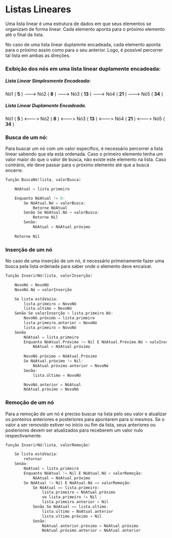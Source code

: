 # Listas Lineares

Uma lista linear é uma estrutura de dados em que seus elementos se organizam de forma linear. Cada elemento aponta para o próximo elemento até o final da lista.

No caso de uma lista linear duplamnte encadeada, cada elemento aponta para o próximo assim como para o seu anterior. Logo, é possível percorrer tal lista em ambas as direções.

### Exibição dos nós em uma lista linear duplamente encadeada:

##### Lista Linear Simplesmente Encadeada:

Nó1 ( **5** ) ---> Nó2 ( **8** ) ---> Nó3 ( **13** ) ---> Nó4 ( **21** ) ---> Nó5 ( **34** )

##### Lista Linear Duplamente Encadeada.

Nó1 ( **5** ) <---> Nó2 ( **8** ) <---> Nó3 ( **13** ) <---> Nó4 ( **21** ) <---> Nó5 ( **34** )

### Busca de um nó:

Para buscar um nó com um valor específico, é necessário percorrer a lista linear sabendo que ela está ordenada. Caso o primeiro elemento tenha um valor maior do que o valor de busca, não existe este elemento na lista. Caso contrário, ele deve passar para o próximo elemento até que a busca encerre.

```go
função BuscaNó(lista, valorBusca)

    NóAtual = lista.primeiro

    Enquanto NóAtual != 0:
        Se NóAtual.Nó = valorBusca:
            Retorne NóAtual
        Senão Se NóAtual.Nó > valorBusca:
            Retorne Nil
        Senão:
            NóAtual = NóAtual.próximo
    
    Retorne Nil

```

### Inserção de um nó

No caso de uma inserção de um nó, é necessário primeiramente fazer uma busca pela lista ordenada para saber onde o elemento deve encaixar.

```go
função InserirNó(lista, valorInserção)

    NovoNó = NovoNó
    NovoNó.Nó = valorInserção

    Se lista.estáVazia:
        lista.primeiro = NovoNó
        lista.ultimo = NovoNó
    Senão Se valorInserção < lista.primeiro.Nó:
        NovoNó.próximo = lista.primeiro
        lista.primeiro.anterior = NovoNó
        lista.primeiro = NovoNó
    Senão
        NóAtual = lista.primeiro
        Enquanto NóAtual.Próximo != Nil E NóAtual.Próximo.Nó < valoInserção:
            NóAtual = NóAtual.próximo
        
        NovoNó.próximo = NóAtual.Próximo
        Se NóAtual.próximo != Nil:
            NóAtual.próximo.anterior = NovoNó
        Senão:
            lista.último = NovoNó

        NovoNó.anterior = NóAtual
        NóAtual.próximo = NovoNó
```


### Remoção de um nó

Para a remoção de um nó é preciso buscar na lista pelo seu valor e atualizar os ponteiros anteriores e posteriores para apontarem para si mesmos. Se o valor a ser removido estiver no início ou fim da lista, seus anteriores ou posteriores devem ser atualizados para receberem um valor nulo respectivamente.

```go
função InserirNó(lista, valorRemoção)

    Se lista.estáVazia:
        retornar
    Senão:
        NóAtual = lista.primeiro
        Enquanto NóAtual != Nil E NóAtual.Nó < valorRemoção:
            NóAtual = NóAtual.próximo
        Se NóAtual != Nil E NóAtual.Nó == valorRemoção:
            Se NóAtual == lista.primeiro:
                lista.primeiro = NóAtual.próximo
                se lista.primeiro != Nil :
                lista.primeiro.anterior = Nil
            Senão Se NóAtual == lista.ultimo:
                lista.ultimo = NóAtual.anterior
                lista.ultimo.próximo = Nil
            Senão:
                NóAtual.anterior.próximo = NóAtual.próximo
                NóAtual.próximo.anterior = NóAtual.anterior
```